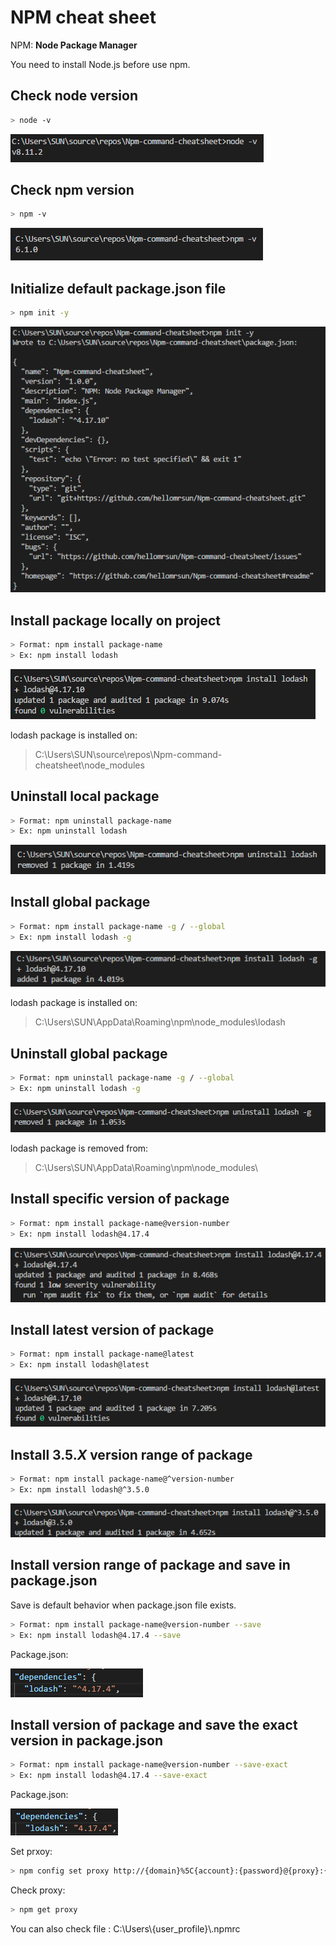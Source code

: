 # NPM cheat sheet #

NPM: **Node Package Manager**

You need to install Node.js before use npm.

## Check node version

````bash
> node -v
````

![1](../Resources/NPM/node-v.PNG)

## Check npm version

````bash
> npm -v
````

![1](../Resources/NPM/npm-v.PNG)

## Initialize default package.json file

````bash
> npm init -y
````

![1](../Resources/NPM/npm-init.PNG)

## Install package locally on project

````bash
> Format: npm install package-name
> Ex: npm install lodash
````

![1](../Resources/NPM/npm-install-lodash.PNG)

lodash package is installed on:

> C:\Users\SUN\source\repos\Npm-command-cheatsheet\node_modules

## Uninstall local package

````bash
> Format: npm uninstall package-name
> Ex: npm uninstall lodash
````

![1](../Resources/NPM/npm-uninstall-lodash.PNG)

## Install global package

````bash
> Format: npm install package-name -g / --global
> Ex: npm install lodash -g
````

![1](../Resources/NPM/npm-install-lodash-global.PNG)

lodash package is installed on:

> C:\Users\SUN\AppData\Roaming\npm\node_modules\lodash

## Uninstall global package

````bash
> Format: npm uninstall package-name -g / --global
> Ex: npm uninstall lodash -g
````

![1](../Resources/NPM/npm-uninstall-lodash-global.PNG)

lodash package is removed from:

> C:\Users\SUN\AppData\Roaming\npm\node_modules\

## Install specific version of package

````bash
> Format: npm install package-name@version-number
> Ex: npm install lodash@4.17.4
````

![1](../Resources/NPM/npm-install-lodash-specific.PNG)

## Install latest version of package

````bash
> Format: npm install package-name@latest
> Ex: npm install lodash@latest
````

![1](../Resources/NPM/npm-install-lodash-latest.PNG)

## Install 3.5.*X* version range of package

````bash
> Format: npm install package-name@^version-number
> Ex: npm install lodash@^3.5.0
````

![1](../Resources/NPM/npm-install-lodash-latest-version-titled.PNG)

## Install version range of package and save in package.json

Save is default behavior when package.json file exists.

````bash
> Format: npm install package-name@version-number --save
> Ex: npm install lodash@4.17.4 --save
````

Package.json:

![1](../Resources/NPM/npm-install-lodash-specific-dependencies.PNG)

## Install version  of package and save the exact version in package.json

````bash
> Format: npm install package-name@version-number --save-exact
> Ex: npm install lodash@4.17.4 --save-exact
````

Package.json:

![1](../Resources/NPM/npm-install-lodash-specific-dependencies-save-exact.PNG)


Set prxoy:

````bash
> npm config set proxy http://{domain}%5C{account}:{password}@{proxy}:{port}
````

Check proxy:

````bash
> npm get proxy
````

You can also check file : C:\Users\\{user_profile}\\.npmrc
